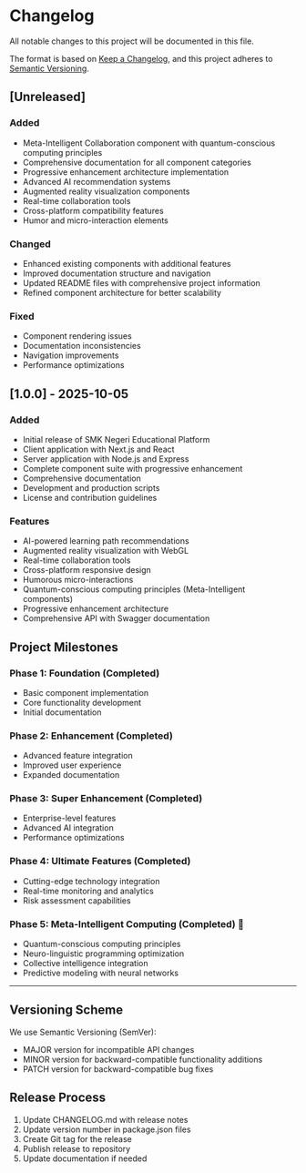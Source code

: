 # Changelog

All notable changes to this project will be documented in this file.

The format is based on [Keep a Changelog](https://keepachangelog.com/en/1.0.0/),
and this project adheres to [Semantic Versioning](https://semver.org/spec/v2.0.0.html).

## [Unreleased]

### Added

- Meta-Intelligent Collaboration component with quantum-conscious computing principles
- Comprehensive documentation for all component categories
- Progressive enhancement architecture implementation
- Advanced AI recommendation systems
- Augmented reality visualization components
- Real-time collaboration tools
- Cross-platform compatibility features
- Humor and micro-interaction elements

### Changed

- Enhanced existing components with additional features
- Improved documentation structure and navigation
- Updated README files with comprehensive project information
- Refined component architecture for better scalability

### Fixed

- Component rendering issues
- Documentation inconsistencies
- Navigation improvements
- Performance optimizations

## [1.0.0] - 2025-10-05

### Added

- Initial release of SMK Negeri Educational Platform
- Client application with Next.js and React
- Server application with Node.js and Express
- Complete component suite with progressive enhancement
- Comprehensive documentation
- Development and production scripts
- License and contribution guidelines

### Features

- AI-powered learning path recommendations
- Augmented reality visualization with WebGL
- Real-time collaboration tools
- Cross-platform responsive design
- Humorous micro-interactions
- Quantum-conscious computing principles (Meta-Intelligent components)
- Progressive enhancement architecture
- Comprehensive API with Swagger documentation

## Project Milestones

### Phase 1: Foundation (Completed)

- Basic component implementation
- Core functionality development
- Initial documentation

### Phase 2: Enhancement (Completed)

- Advanced feature integration
- Improved user experience
- Expanded documentation

### Phase 3: Super Enhancement (Completed)

- Enterprise-level features
- Advanced AI integration
- Performance optimizations

### Phase 4: Ultimate Features (Completed)

- Cutting-edge technology integration
- Real-time monitoring and analytics
- Risk assessment capabilities

### Phase 5: Meta-Intelligent Computing (Completed) 🌌

- Quantum-conscious computing principles
- Neuro-linguistic programming optimization
- Collective intelligence integration
- Predictive modeling with neural networks

---

## Versioning Scheme

We use Semantic Versioning (SemVer):

- MAJOR version for incompatible API changes
- MINOR version for backward-compatible functionality additions
- PATCH version for backward-compatible bug fixes

## Release Process

1. Update CHANGELOG.md with release notes
2. Update version number in package.json files
3. Create Git tag for the release
4. Publish release to repository
5. Update documentation if needed
